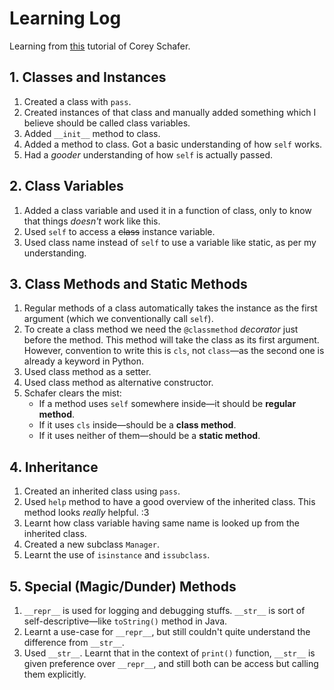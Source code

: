 # Learning Log

Learning from [this](https://www.youtube.com/playlist?list=PL-osiE80TeTsqhIuOqKhwlXsIBIdSeYtc) tutorial of Corey Schafer.



## 1. Classes and Instances
1. Created a class with `pass`.
1. Created instances of that class and manually added something which I believe should be called class variables.
1. Added `__init__` method to class.
1. Added a method to class. Got a basic understanding of how `self` works.
1. Had a *gooder* understanding of how `self` is actually passed.



## 2. Class Variables
1. Added a class variable and used it in a function of class, only to know that things *doesn't* work like this.
1. Used `self` to access a ~~class~~ instance variable.
1. Used class name instead of `self` to use a variable like static, as per my understanding.



## 3. Class Methods and Static Methods
1. Regular methods of a class automatically takes the instance as the first argument (which we conventionally call `self`).
1. To create a class method we need the `@classmethod` *decorator* just before the method. This method will take the class as its first argument. However, convention to write this is `cls`, not `class`—as the second one is already a keyword in Python.
1. Used class method as a setter.
1. Used class method as alternative constructor.
1. Schafer clears the mist:
	- If a method uses `self` somewhere inside—it should be **regular method**.
	- If it uses `cls` inside—should be a **class method**.
	- If it uses neither of them—should be a **static method**.
	


## 4. Inheritance
1. Created an inherited class using `pass`.
1. Used `help` method to have a good overview of the inherited class. This method looks *really* helpful. :3
1. Learnt how class variable having same name is looked up from the inherited class.
1. Created a new subclass `Manager`.
1. Learnt the use of `isinstance` and `issubclass`.



## 5. Special (Magic/Dunder) Methods
1. `__repr__` is used for logging and debugging stuffs. `__str__` is sort of self-descriptive—like `toString()` method in Java.
1. Learnt a use-case for `__repr__`, but still couldn't quite understand the difference from `__str__`.
1. Used `__str__`. Learnt that in the context of `print()` function, `__str__` is given preference over `__repr__`, and still both can be access but calling them explicitly.
